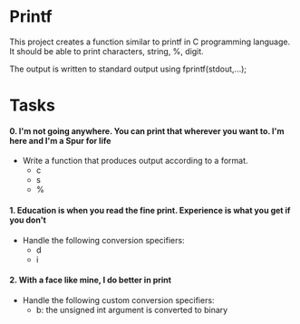 # Printf #

This project creates a function similar to printf in C programming language. 
It should be able to print characters, string, %, digit.

The output is written to standard output using fprintf(stdout,...);

# Tasks #

#### 0. I'm not going anywhere. You can print that wherever you want to. I'm here and I'm a Spur for life ####

- Write a function that produces output according to a format.
	- c
	- s
	- %

#### 1. Education is when you read the fine print. Experience is what you get if you don't ####

- Handle the following conversion specifiers:
	- d
	- i

#### 2. With a face like mine, I do better in print ####

- Handle the following custom conversion specifiers:
	- b: the unsigned int argument is converted to binary



